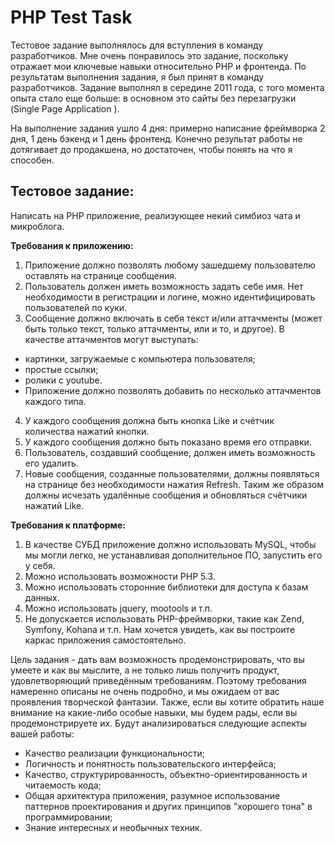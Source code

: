 PHP Test Task
================

Тестовое задание выполнялось для вступления в команду разработчиков. Мне очень понравилось это задание, поскольку отражает 
мои ключевые навыки относительно PHP и фронтенда. По результатам выполнения задания, я был принят в команду разработчиков.
Задание выполнял в середине 2011 года, с того момента опыта стало еще больше: в основном это сайты без перезагрузки (Single Page Application ). 

На выполнение задания ушло 4 дня: примерно написание фреймворка 2 дня, 1 день бэкенд и 1 день фронтенд. 
Конечно результат работы не дотягивает до продакшена, но достаточен, чтобы понять на что я способен. 

Тестовое задание:
-----------------

Написать на PHP приложение, реализующее некий симбиоз чата и микроблога. 

**Требования к приложению:**

1. Приложение должно позволять любому зашедшему пользователю оставлять на странице сообщения. 
2. Пользователь должен иметь возможность задать себе имя. Нет необходимости в регистрации и логине, можно идентифицировать пользователей по куки.
3. Сообщение должно включать в себя текст и/или аттачменты (может быть только текст, только аттачменты, или и то, и другое). В качестве аттачментов могут выступать:
 - картинки, загружаемые с компьютера пользователя;
 - простые ссылки;
 - ролики c youtube.
 - Приложение должно позволять добавить по несколько аттачментов каждого типа.
4. У каждого сообщения должна быть кнопка Like и счётчик количества нажатий кнопки.
5. У каждого сообщения должно быть показано время его отправки.
6. Пользователь, создавший сообщение, должен иметь возможность его удалить. 
7. Новые сообщения, созданные пользователями, должны появляться на странице без необходимости нажатия Refresh. Таким же образом должны исчезать удалённые сообщения и обновляться счётчики нажатий Like.

**Требования к платформе:**

1. В качестве СУБД приложение должно использовать MySQL, чтобы мы могли легко, не устанавливая дополнительное ПО, запустить его у себя.
2. Можно использовать возможности PHP 5.3.
3. Можно использовать сторонние библиотеки для доступа к базам данных.
4. Можно использовать jquery, mootools и т.п.
5. Не допускается использовать PHP-фреймворки, такие как Zend, Symfony, Kohana и т.п. Нам хочется увидеть, как вы построите каркас приложения самостоятельно.

Цель задания - дать вам возможность продемонстрировать, что вы умеете и как вы мыслите, а не только лишь получить продукт, удовлетворяющий приведённым требованиям. Поэтому требования намеренно описаны не очень подробно, и мы ожидаем от вас проявления творческой фантазии. Также, если вы хотите обратить наше внимание на какие-либо особые навыки, мы будем рады, если вы продемонстрируете их. 
Будут анализироваться следующие аспекты вашей работы: 

 - Качество реализации функциональности;
 - Логичность и понятность пользовательского интерфейса;
 - Качество, структурированность, объектно-ориентированность и читаемость кода;
 - Общая архитектура приложения, разумное использование паттернов проектирования и других принципов "хорошего тона" в программировании;
 - Знание интересных и необычных техник.
